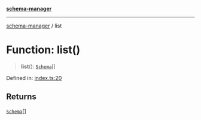 [**schema-manager**](../README.md)

***

[schema-manager](../README.md) / list

# Function: list()

> **list**(): [`Schema`](../interfaces/Schema.md)[]

Defined in: [index.ts:20](https://github.com/data7expressions/schema-manager/blob/bff57ca616457cd11ff12a858d17453072d5f663/src/lib/index.ts#L20)

## Returns

[`Schema`](../interfaces/Schema.md)[]
